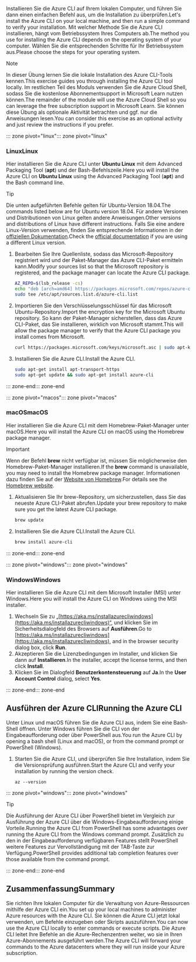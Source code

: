 <span data-ttu-id="4b2d2-101">Installieren Sie die Azure CLI auf Ihrem lokalen Computer, und führen Sie dann einen einfachen Befehl aus, um die Installation zu überprüfen.</span><span class="sxs-lookup"><span data-stu-id="4b2d2-101">Let's install the Azure CLI on your local machine, and then run a simple command to verify your installation.</span></span> <span data-ttu-id="4b2d2-102">Mit welcher Methode Sie die Azure CLI installieren, hängt vom Betriebssystem Ihres Computers ab.</span><span class="sxs-lookup"><span data-stu-id="4b2d2-102">The method you use for installing the Azure CLI depends on the operating system of your computer.</span></span> <span data-ttu-id="4b2d2-103">Wählen Sie die entsprechenden Schritte für Ihr Betriebssystem aus.</span><span class="sxs-lookup"><span data-stu-id="4b2d2-103">Please choose the steps for your operating system.</span></span>

> [!NOTE]
> <span data-ttu-id="4b2d2-104">In dieser Übung lernen Sie die lokale Installation des Azure CLI-Tools kennen.</span><span class="sxs-lookup"><span data-stu-id="4b2d2-104">This exercise guides you through installing the Azure CLI tool locally.</span></span> <span data-ttu-id="4b2d2-105">Im restlichen Teil des Moduls verwenden Sie die Azure Cloud Shell, sodass Sie die kostenlose Abonnementsupport in Microsoft Learn nutzen können.</span><span class="sxs-lookup"><span data-stu-id="4b2d2-105">The remainder of the module will use the Azure Cloud Shell so you can leverage the free subscription support in Microsoft Learn.</span></span> <span data-ttu-id="4b2d2-106">Sie können diese Übung als optionale Aktivität betrachten und ggf. nur die Anweisungen lesen.</span><span class="sxs-lookup"><span data-stu-id="4b2d2-106">You can consider this exercise as an optional activity and just review the instructions if you prefer.</span></span>

<span data-ttu-id="4b2d2-107">::: zone pivot="linux"</span><span class="sxs-lookup"><span data-stu-id="4b2d2-107">::: zone pivot="linux"</span></span>

### <a name="linux"></a><span data-ttu-id="4b2d2-108">Linux</span><span class="sxs-lookup"><span data-stu-id="4b2d2-108">Linux</span></span>

<span data-ttu-id="4b2d2-109">Hier installieren Sie die Azure CLI unter **Ubuntu Linux** mit dem Advanced Packaging Tool (**apt**) und der Bash-Befehlszeile.</span><span class="sxs-lookup"><span data-stu-id="4b2d2-109">Here you will install the Azure CLI on **Ubuntu Linux** using the Advanced Packaging Tool (**apt**) and the Bash command line.</span></span>

> [!TIP]
> <span data-ttu-id="4b2d2-110">Die unten aufgeführten Befehle gelten für Ubuntu-Version 18.04.</span><span class="sxs-lookup"><span data-stu-id="4b2d2-110">The commands listed below are for Ubuntu version 18.04.</span></span> <span data-ttu-id="4b2d2-111">Für andere Versionen und Distributionen von Linux gelten andere Anweisungen.</span><span class="sxs-lookup"><span data-stu-id="4b2d2-111">Other versions and distributions of Linux have different instructions.</span></span> <span data-ttu-id="4b2d2-112">Falls Sie eine andere Linux-Version verwenden, finden Sie entsprechende Informationen in der [offiziellen Dokumentation](https://docs.microsoft.com/cli/azure/install-azure-cli).</span><span class="sxs-lookup"><span data-stu-id="4b2d2-112">Check the [official documentation](https://docs.microsoft.com/cli/azure/install-azure-cli) if you are using a different Linux version.</span></span>

1. <span data-ttu-id="4b2d2-113">Bearbeiten Sie Ihre Quellenliste, sodass das Microsoft-Repository registriert wird und der Paket-Manager das Azure CLI-Paket ermitteln kann.</span><span class="sxs-lookup"><span data-stu-id="4b2d2-113">Modify your sources list so that the Microsoft repository is registered, and the package manager can locate the Azure CLI package.</span></span>

    ```bash
    AZ_REPO=$(lsb_release -cs)
    echo "deb [arch=amd64] https://packages.microsoft.com/repos/azure-cli/ $AZ_REPO main" | \
    sudo tee /etc/apt/sources.list.d/azure-cli.list
    ```

1. <span data-ttu-id="4b2d2-114">Importieren Sie den Verschlüsselungsschlüssel für das Microsoft Ubuntu-Repository.</span><span class="sxs-lookup"><span data-stu-id="4b2d2-114">Import the encryption key for the Microsoft Ubuntu repository.</span></span> <span data-ttu-id="4b2d2-115">So kann der Paket-Manager sicherstellen, dass das Azure CLI-Paket, das Sie installieren, wirklich von Microsoft stammt.</span><span class="sxs-lookup"><span data-stu-id="4b2d2-115">This will allow the package manager to verify that the Azure CLI package you install comes from Microsoft.</span></span>

    ```bash
    curl https://packages.microsoft.com/keys/microsoft.asc | sudo apt-key add -
    ```

1. <span data-ttu-id="4b2d2-116">Installieren Sie die Azure CLI.</span><span class="sxs-lookup"><span data-stu-id="4b2d2-116">Install the Azure CLI.</span></span>

    ```bash
    sudo apt-get install apt-transport-https
    sudo apt-get update && sudo apt-get install azure-cli
    ```

<span data-ttu-id="4b2d2-117">::: zone-end</span><span class="sxs-lookup"><span data-stu-id="4b2d2-117">::: zone-end</span></span>

<span data-ttu-id="4b2d2-118">::: zone pivot="macos"</span><span class="sxs-lookup"><span data-stu-id="4b2d2-118">::: zone pivot="macos"</span></span>

### <a name="macos"></a><span data-ttu-id="4b2d2-119">macOS</span><span class="sxs-lookup"><span data-stu-id="4b2d2-119">macOS</span></span>

<span data-ttu-id="4b2d2-120">Hier installieren Sie die Azure CLI mit dem Homebrew-Paket-Manager unter macOS.</span><span class="sxs-lookup"><span data-stu-id="4b2d2-120">Here you will install the Azure CLI on macOS using the Homebrew package manager.</span></span>

> [!IMPORTANT]
> <span data-ttu-id="4b2d2-121">Wenn der Befehl **brew** nicht verfügbar ist, müssen Sie möglicherweise den Homebrew-Paket-Manager installieren.</span><span class="sxs-lookup"><span data-stu-id="4b2d2-121">If the **brew** command is unavailable, you may need to install the Homebrew package manager.</span></span> <span data-ttu-id="4b2d2-122">Informationen dazu finden Sie auf der [Website von Homebrew](https://brew.sh/).</span><span class="sxs-lookup"><span data-stu-id="4b2d2-122">For details see the [Homebrew website](https://brew.sh/).</span></span>

1. <span data-ttu-id="4b2d2-123">Aktualisieren Sie Ihr brew-Repository, um sicherzustellen, dass Sie das neueste Azure CLI-Paket abrufen.</span><span class="sxs-lookup"><span data-stu-id="4b2d2-123">Update your brew repository to make sure you get the latest Azure CLI package.</span></span>

    ```bash
    brew update
    ```

1. <span data-ttu-id="4b2d2-124">Installieren Sie die Azure CLI.</span><span class="sxs-lookup"><span data-stu-id="4b2d2-124">Install the Azure CLI.</span></span>

    ```bash
    brew install azure-cli
    ```

<span data-ttu-id="4b2d2-125">::: zone-end</span><span class="sxs-lookup"><span data-stu-id="4b2d2-125">::: zone-end</span></span>

<span data-ttu-id="4b2d2-126">::: zone pivot="windows"</span><span class="sxs-lookup"><span data-stu-id="4b2d2-126">::: zone pivot="windows"</span></span>

### <a name="windows"></a><span data-ttu-id="4b2d2-127">Windows</span><span class="sxs-lookup"><span data-stu-id="4b2d2-127">Windows</span></span>

<span data-ttu-id="4b2d2-128">Hier installieren Sie die Azure CLI mit dem Microsoft Installer (MSI) unter Windows.</span><span class="sxs-lookup"><span data-stu-id="4b2d2-128">Here you will install the Azure CLI on Windows using the MSI installer.</span></span>

1. <span data-ttu-id="4b2d2-129">Wechseln Sie zu „[https://aka.ms/installazurecliwindows](https://aka.ms/installazurecliwindows)“, und klicken Sie im Sicherheitsdialogfeld des Browsers auf **Ausführen**.</span><span class="sxs-lookup"><span data-stu-id="4b2d2-129">Go to [https://aka.ms/installazurecliwindows](https://aka.ms/installazurecliwindows), and in the browser security dialog box, click **Run**.</span></span>
1. <span data-ttu-id="4b2d2-130">Akzeptieren Sie die Lizenzbedingungen im Installer, und klicken Sie dann auf **Installieren**.</span><span class="sxs-lookup"><span data-stu-id="4b2d2-130">In the installer, accept the license terms, and then click **Install**.</span></span>
1. <span data-ttu-id="4b2d2-131">Klicken Sie im Dialogfeld **Benutzerkontensteuerung** auf **Ja**.</span><span class="sxs-lookup"><span data-stu-id="4b2d2-131">In the **User Account Control** dialog, select **Yes**.</span></span>

<span data-ttu-id="4b2d2-132">::: zone-end</span><span class="sxs-lookup"><span data-stu-id="4b2d2-132">::: zone-end</span></span>

## <a name="running-the-azure-cli"></a><span data-ttu-id="4b2d2-133">Ausführen der Azure CLI</span><span class="sxs-lookup"><span data-stu-id="4b2d2-133">Running the Azure CLI</span></span>

<span data-ttu-id="4b2d2-134">Unter Linux und macOS führen Sie die Azure CLI aus, indem Sie eine Bash-Shell öffnen. Unter Windows führen Sie die CLI von der Eingabeaufforderung oder über PowerShell aus.</span><span class="sxs-lookup"><span data-stu-id="4b2d2-134">You run the Azure CLI by opening a bash shell (Linux and macOS), or from the command prompt or PowerShell (Windows).</span></span>

1. <span data-ttu-id="4b2d2-135">Starten Sie die Azure CLI, und überprüfen Sie Ihre Installation, indem Sie die Versionsprüfung ausführen.</span><span class="sxs-lookup"><span data-stu-id="4b2d2-135">Start the Azure CLI and verify your installation by running the version check.</span></span>

    ```azurecli
    az --version
    ```

<span data-ttu-id="4b2d2-136">::: zone pivot="windows"</span><span class="sxs-lookup"><span data-stu-id="4b2d2-136">::: zone pivot="windows"</span></span>

> [!TIP]
> <span data-ttu-id="4b2d2-137">Die Ausführung der Azure CLI über PowerShell bietet im Vergleich zur Ausführung der Azure CLI über die Windows-Eingabeaufforderung einige Vorteile.</span><span class="sxs-lookup"><span data-stu-id="4b2d2-137">Running the Azure CLI from PowerShell has some advantages over running the Azure CLI from the Windows command prompt.</span></span> <span data-ttu-id="4b2d2-138">Zusätzlich zu den in der Eingabeaufforderung verfügbaren Features stellt PowerShell weitere Features zur Vervollständigung mit der TAB-Taste zur Verfügung.</span><span class="sxs-lookup"><span data-stu-id="4b2d2-138">PowerShell provides additional tab completion features over those available from the command prompt.</span></span> 

<span data-ttu-id="4b2d2-139">::: zone-end</span><span class="sxs-lookup"><span data-stu-id="4b2d2-139">::: zone-end</span></span>

## <a name="summary"></a><span data-ttu-id="4b2d2-140">Zusammenfassung</span><span class="sxs-lookup"><span data-stu-id="4b2d2-140">Summary</span></span>

<span data-ttu-id="4b2d2-141">Sie richten Ihre lokalen Computer für die Verwaltung von Azure-Ressourcen mithilfe der Azure CLI ein.</span><span class="sxs-lookup"><span data-stu-id="4b2d2-141">You set up your local machines to administer Azure resources with the Azure CLI.</span></span> <span data-ttu-id="4b2d2-142">Sie können die Azure CLI jetzt lokal verwenden, um Befehle einzugeben oder Skripts auszuführen.</span><span class="sxs-lookup"><span data-stu-id="4b2d2-142">You can now use the Azure CLI locally to enter commands or execute scripts.</span></span> <span data-ttu-id="4b2d2-143">Die Azure CLI leitet Ihre Befehle an die Azure-Rechenzentren weiter, wo sie in Ihren Azure-Abonnements ausgeführt werden.</span><span class="sxs-lookup"><span data-stu-id="4b2d2-143">The Azure CLI will forward your commands to the Azure datacenters where they will run inside your Azure subscription.</span></span>